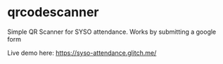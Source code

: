 # qrcodescanner
Simple QR Scanner for SYSO attendance. Works by submitting a google form

Live demo here: https://syso-attendance.glitch.me/
